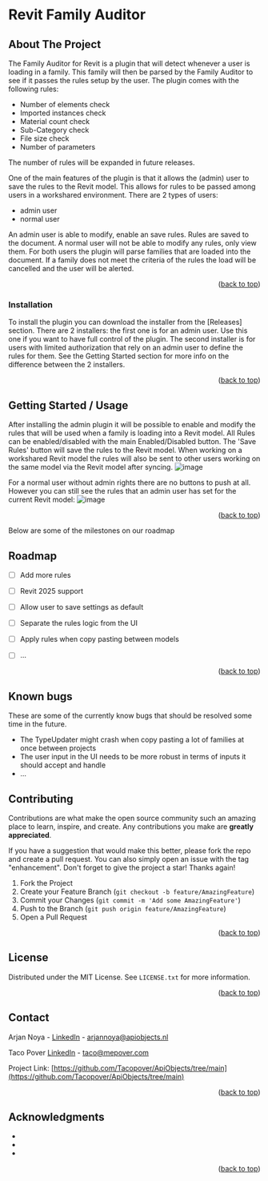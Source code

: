 # Revit Family Auditor

## About The Project

The Family Auditor for Revit is a plugin that will detect whenever a user is loading in a family. This family will then be parsed by the Family Auditor to see if it passes the rules setup by the user. The plugin comes with the following rules:
- Number of elements check
- Imported instances check
- Material count check
- Sub-Category check
- File size check
- Number of parameters

The number of rules will be expanded in future releases.

One of the main features of the plugin is that it allows the (admin) user to save the rules to the Revit model. This allows for rules to be passed among users in a workshared environment. There are 2 types of users:
- admin user
- normal user

An admin user is able to modify, enable an save rules. Rules are saved to the document.
A normal user will not be able to modify any rules, only view them. For both users the plugin will parse families that are loaded into the document. If a family does not meet the criteria of the rules the load will be cancelled and the user will be alerted.

<p align="right">(<a href="#readme-top">back to top</a>)</p>


### Installation

To install the plugin you can download the installer from the [Releases] section. There are 2 installers: the first one is for an admin user. Use this one if you want to have full control of the plugin.
The second installer is for users with limited authorization that rely on an admin user to define the rules for them. See the Getting Started section for more info on the difference between the 2 installers.

<p align="right">(<a href="#readme-top">back to top</a>)</p>



## Getting Started / Usage

After installing the admin plugin it will be possible to enable and modify the rules that will be used when a family is loading into a Revit model. All Rules can be enabled/disabled with the main Enabled/Disabled button.
The 'Save Rules' button will save the rules to the Revit model. When working on a workshared Revit model the rules will also be sent to other users working on the same model via the Revit model after syncing. 
![image](https://github.com/user-attachments/assets/0e3075f1-a6f7-46a9-8cac-85f8457d9fe5)


For a normal user without admin rights there are no buttons to push at all. However you can still see the rules that an admin user has set for the current Revit model:
![image](https://github.com/user-attachments/assets/892c77fb-19d3-47a7-bb4a-9c72dce5deab)



<p align="right">(<a href="#readme-top">back to top</a>)</p>

Below are some of the milestones on our roadmap
## Roadmap

- [ ] Add more rules
- [ ] Revit 2025 support
- [ ] Allow user to save settings as default
- [ ] Separate the rules logic from the UI
- [ ] Apply rules when copy pasting between models
- [ ] ...


<p align="right">(<a href="#readme-top">back to top</a>)</p>


## Known bugs

These are some of the currently know bugs that should be resolved some time in the future.
- The TypeUpdater might crash when copy pasting a lot of families at once between projects
- The user input in the UI needs to be more robust in terms of inputs it should accept and handle
- ...


## Contributing

Contributions are what make the open source community such an amazing place to learn, inspire, and create. Any contributions you make are **greatly appreciated**.

If you have a suggestion that would make this better, please fork the repo and create a pull request. You can also simply open an issue with the tag "enhancement".
Don't forget to give the project a star! Thanks again!

1. Fork the Project
2. Create your Feature Branch (`git checkout -b feature/AmazingFeature`)
3. Commit your Changes (`git commit -m 'Add some AmazingFeature'`)
4. Push to the Branch (`git push origin feature/AmazingFeature`)
5. Open a Pull Request

<p align="right">(<a href="#readme-top">back to top</a>)</p>


## License

Distributed under the MIT License. See `LICENSE.txt` for more information.

<p align="right">(<a href="#readme-top">back to top</a>)</p>



## Contact

Arjan Noya - [LinkedIn](https://www.linkedin.com/in/arjan-noya-53020556/) - arjannoya@apiobjects.nl

Taco Pover [LinkedIn](https://www.linkedin.com/in/taco-pover-25702a25/) - taco@mepover.com

Project Link: [https://github.com/Tacopover/ApiObjects/tree/main](https://github.com/Tacopover/ApiObjects/tree/main) 

<p align="right">(<a href="#readme-top">back to top</a>)</p>



## Acknowledgments

* []()
* []()
* []()

<p align="right">(<a href="#readme-top">back to top</a>)</p>



